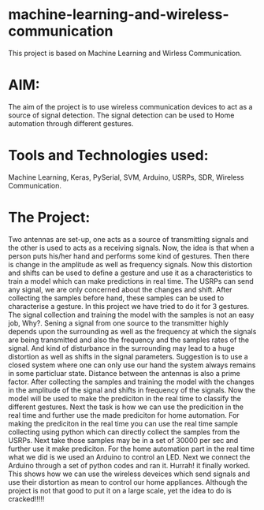 # machine-learning-and-wireless-communication
This project is based on Machine Learning and Wirless Communication. 
# AIM:
The aim of the project is to use wireless communication devices to act as a source of signal detection. The signal detection can be used to Home automation through different gestures.
# Tools and Technologies used:
Machine Learning, Keras, PySerial, SVM, Arduino, USRPs, SDR, Wireless Communication.
# The Project:
Two antennas are set-up, one acts as a source of transmitting signals and the other is used to acts as a receiving signals. Now, the idea is that when a person puts his/her hand and performs some kind of gestures.
Then there is change in the amplitude as well as frequency signals. Now this distortion and shifts can be used to define a gesture and use it as a characteristics to train a model which can make predictions in real time.
The USRPs can send any signal, we are only concerned about the changes and shift. After collecting the samples before hand, these samples can be used to characterise a gesture. In this project we have tried to 
do it for 3 gestures. The signal collection and training the model with the samples is not an easy job, Why?. Sening a signal from one source to the transmitter highly depends upon the surrounding as well as
the frequency at which the signals are being transmitted and also the frequency and the samples rates of the signal. And kind of disturbance in the surrounding may lead to a huge distortion as well as shifts in the 
signal parameters. Suggestion is to use a closed system where one can only use our hand the system always remains in some particluar state. Distance between the antennas is also a prime factor. 
After collecting the samples and training the model with the changes in the amplitude of the signal and shifts in frequency of the signals. Now the model will be used to make the prediciton in the real time to classify
the different gestures.
Next the task is how we can use the predicition in the real time and further use the made prediciton for home automation.
For making the prediciton in the real time you can use the real time sample collecting using python which can directly collect the samples from the USRPs. Next take those samples may be in a set of 30000 per sec and 
further use it make prediciton. 
For the home automation part in the real time what we did is we used an Arduino to control an LED. Next we connect the Arduino through a set of python codes and ran it. Hurrah! it finally worked. This shows how we
can use the wireless deveices which send signals and use their distortion as mean to control our home appliances. Although the project is not that good to put it on a large scale, yet the idea to do is cracked!!!!!
